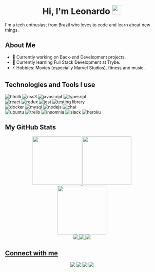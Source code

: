 <h1 align="center">Hi, I'm Leonardo <img src="https://raw.githubusercontent.com/iampavangandhi/iampavangandhi/master/gifs/Hi.gif" width="30px"></h1>

<p>I'm a tech enthusiast from Brazil who loves to code and learn about new things.</p>

<h2>About Me</h2>

- 🔭 Currently working on Back-end Development projects.
- 🌱 Currently learning Full Stack Development at Trybe.
- ⚡️ Hobbies: Movies (especially Marvel Studios), fitness and music.

<!--See some of my projects:  -->

<h2>Technologies and Tools I use</h2>

<!-- <h4>Basics</h4> -->
  <div>
    <img alt="html5" src="https://img.shields.io/badge/HTML5-E34F26?style=for-the-badge&logo=html5&logoColor=white" />
    <img alt="css3" src="https://img.shields.io/badge/CSS3-1572B6?style=for-the-badge&logo=css3&logoColor=white" />
    <img alt="javascript" src="https://img.shields.io/badge/JavaScript-F7DF1E?style=for-the-badge&logo=JavaScript&logoColor=black" />
    <img alt="typesript" src="https://img.shields.io/badge/TypeScript-007ACC?style=for-the-badge&logo=typescript&logoColor=white" />
  <!--   <img alt="markdown" src="https://img.shields.io/badge/Markdown-000000?style=for-the-badge&logo=markdown&logoColor=white" /> -->
  </div>

<!-- <h4>Front-end</h4> -->
  <div>
    <img alt="react" src="https://img.shields.io/badge/React-20232A?style=for-the-badge&logo=react&logoColor=61DAFB" />
    <img alt="redux" src="https://img.shields.io/badge/Redux-764ABC?style=for-the-badge&logo=redux&logoColor=white" />
    <img alt="jest" src="https://img.shields.io/badge/Jest-C21325?style=for-the-badge&logo=jest&logoColor=white" />
    <img alt="testing library" src="https://img.shields.io/badge/Testing_Library-E33332?style=for-the-badge&logo=Testing-Library&logoColor=white" />
  </div>

<!-- <h4>Back-end</h4> -->
  <div>
    <img alt="docker" src="https://img.shields.io/badge/Docker-2CA5E0?style=for-the-badge&logo=docker&logoColor=white" />
    <img alt="mysql" src="https://img.shields.io/badge/MySQL-005C84?style=for-the-badge&logo=mysql&logoColor=white" />
    <img alt="nodejs" src="https://img.shields.io/badge/Node.js-339933?style=for-the-badge&logo=nodedotjs&logoColor=white" />
    <img alt="chai" src="https://img.shields.io/badge/chai-A30701?style=for-the-badge&logo=chai&logoColor=white" />
  </div>

<!-- <h4>Tools</h4> -->
  <div>
    <img alt="ubuntu" src="https://img.shields.io/badge/Ubuntu-E95420?style=for-the-badge&logo=ubuntu&logoColor=white" />
    <img alt="trello" src="https://img.shields.io/badge/Trello-0052CC?style=for-the-badge&logo=trello&logoColor=white" />
    <img alt="insomnia" src="https://img.shields.io/badge/Insomnia-5849be?style=for-the-badge&logo=Insomnia&logoColor=white" />
    <img alt="slack" src="https://img.shields.io/badge/Slack-4A154B?style=for-the-badge&logo=slack&logoColor=white" />
    <img alt="heroku" src="https://img.shields.io/badge/Heroku-430098?style=for-the-badge&logo=heroku&logoColor=white" />
<!--     <img alt="git" src="https://img.shields.io/badge/GIT-F05032?style=for-the-badge&logo=git&logoColor=white" /> -->
<!--     <img alt="vscode" src="https://img.shields.io/badge/Visual_Studio_Code-007ACC?style=for-the-badge&logo=visual%20studio%20code&logoColor=white" /> -->
  </div>

<h2>My GitHub Stats</h2>

<div align="center">
  <a href="https://github.com/lramos33">
  <img height="160em" src="https://github-readme-stats.vercel.app/api?username=lramos33&show_icons=true&theme=react&include_all_commits=true&count_private=true&hide=stars,issues&hide_rank=true&hide_border=true" />
  <img height="160em" src="https://github-readme-stats.vercel.app/api/top-langs/?username=lramos33&layout=compact&langs_count=10&theme=react&hide=shell&hide_border=true" />
</div>
  
<div align="center">
  <img height="160em" src="http://github-readme-streak-stats.herokuapp.com?user=lramos33&theme=react&hide_border=true&date_format=j%20M%5B%20Y%5D" />
</div>
  
<div align="center">
  <img src="https://komarev.com/ghpvc/?username=lramos33&color=brightgreen" />
  <img src="https://badges.pufler.dev/repos/lramos33" />
  <img src="https://badges.pufler.dev/commits/monthly/lramos33" />
</div>

<h2>Connect with me</h2>

 <div align="center">
  <a href="https://www.linkedin.com/in/lramos33/" target="_blank"><img src="https://img.shields.io/badge/-LinkedIn-20232A?style=for-the-badge&logo=linkedin&logoColor=white" target="_blank"></a>
  <a href="https://instagram.com/lramos33" target="_blank"><img src="https://img.shields.io/badge/-Instagram-20232A?style=for-the-badge&logo=instagram&logoColor=white" target="_blank"></a>
  <a href = "mailto:oliveira.leonardo3004@gmail.com"><img src="https://img.shields.io/badge/Gmail-20232A?style=for-the-badge&logo=gmail&logoColor=white" target="_blank"></a>
  <a href = "https://open.spotify.com/user/ramos.leonardo3004"><img src="https://img.shields.io/badge/Spotify-20232A?&style=for-the-badge&logo=spotify&logoColor=white" target="_blank"></a>
</div>
